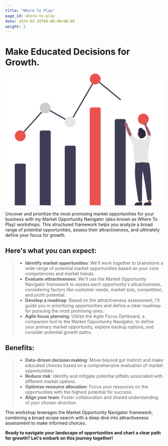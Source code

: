 ```yaml
---
title: "Where To Play"
page_id: where-to-play
date: 2024-03-20T08:00:00+00:00
weight: 3
---
```


# Make Educated Decisions for Growth.

![Where To Play](/images/illustrations/undraw_visual_data_re_mxxo.svg)

<!--more-->

Uncover and prioritize the most promising market opportunities for your business with my Market Opportunity Navigator (also known as Where To Play) workshops. This structured framework helps you analyze a broad range of potential opportunities, assess their attractiveness, and ultimately define your focus for growth.

## Here's what you can expect:
  > * **Identify market opportunities**: We'll work together to brainstorm a wide range of potential market opportunities based on your core competencies and market trends.
  > * **Evaluate attractiveness**: We'll use the Market Opportunity Navigator framework to assess each opportunity's attractiveness, considering factors like customer needs, market size, competition, and profit potential.
  > * **Develop a roadmap**: Based on the attractiveness assessment, I'll guide you in prioritizing opportunities and define a clear roadmap for pursuing the most promising ones.
  > * **Agile focus planning**: Utilize the Agile Focus Dartboard, a companion tool to the Market Opportunity Navigator, to define your primary market opportunity, explore backup options, and consider potential growth paths.

## Benefits:
  > * **Data-driven decision making**: Move beyond gut instinct and make educated choices based on a comprehensive evaluation of market opportunities.
  > * **Reduce risk**: Identify and mitigate potential pitfalls associated with different market options.
  > * **Optimize resource allocation**: Focus your resources on the opportunities with the highest potential for success.
  > * **Align your team**: Foster collaboration and shared understanding of your chosen direction.

This workshop leverages the Market Opportunity Navigator framework, combining a broad-scope search with a deep dive into attractiveness assessment to make informed choices.

**Ready to navigate your landscape of opportunities and chart a clear path for growth? Let's embark on this journey together!**
